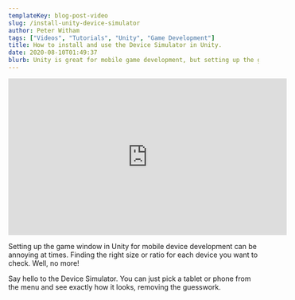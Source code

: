 ```yaml
---
templateKey: blog-post-video
slug: /install-unity-device-simulator
author: Peter Witham
tags: ["Videos", "Tutorials", "Unity", "Game Development"]
title: How to install and use the Device Simulator in Unity.
date: 2020-08-10T01:49:37
blurb: Unity is great for mobile game development, but setting up the game window can be annoying. Now we have the device simulator!
---
```


<iframe width="560" height="315" src="https://www.youtube.com/embed/Cwp2C5A8L8M" frameborder="0" allow="accelerometer; autoplay; encrypted-media; gyroscope; picture-in-picture" allowfullscreen></iframe>

Setting up the game window in Unity for mobile device development can be annoying at times. Finding the right size or ratio for each device you want to check. Well, no more!

Say hello to the Device Simulator. You can just pick a tablet or phone from the menu and see exactly how it looks, removing the guesswork.